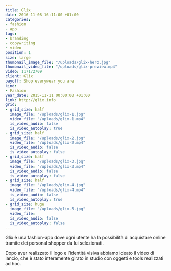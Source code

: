 ```yaml
---
title: Glix
date: 2016-11-08 16:11:00 +01:00
categories:
- fashion
- app
tags:
- branding
- copywriting
- video
position: 1
size: large
thumbnail_image_file: "/uploads/glix-hero.jpg"
thumbnail_video_file: "/uploads/glix-preview.mp4"
video: 117172709
client: Glix
payoff: Shop everywear you are
kind:
- Fashion
year_date: 2015-11-11 00:00:00 +01:00
link: http://glix.info
grid:
- grid_size: half
  image_file: "/uploads/glix-1.jpg"
  video_file: "/uploads/glix-1.mp4"
  is_video_audio: false
  is_video_autoplay: true
- grid_size: half
  image_file: "/uploads/glix-2.jpg"
  video_file: "/uploads/glix-2.mp4"
  is_video_audio: false
  is_video_autoplay: false
- grid_size: half
  image_file: "/uploads/glix-3.jpg"
  video_file: "/uploads/glix-3.mp4"
  is_video_audio: false
  is_video_autoplay: false
- grid_size: half
  image_file: "/uploads/glix-4.jpg"
  video_file: "/uploads/glix-4.mp4"
  is_video_audio: false
  is_video_autoplay: true
- grid_size: huge
  image_file: "/uploads/glix-5.jpg"
  video_file: 
  is_video_audio: false
  is_video_autoplay: false
---
```


Glix è una fashion-app dove ogni utente ha la possibilità di acquistare online tramite dei personal shopper da lui selezionati.

Dopo aver realizzato il logo e l’identità visiva abbiamo ideato il video di lancio, che è stato interamente girato in studio con oggetti e tools realizzati ad hoc.
